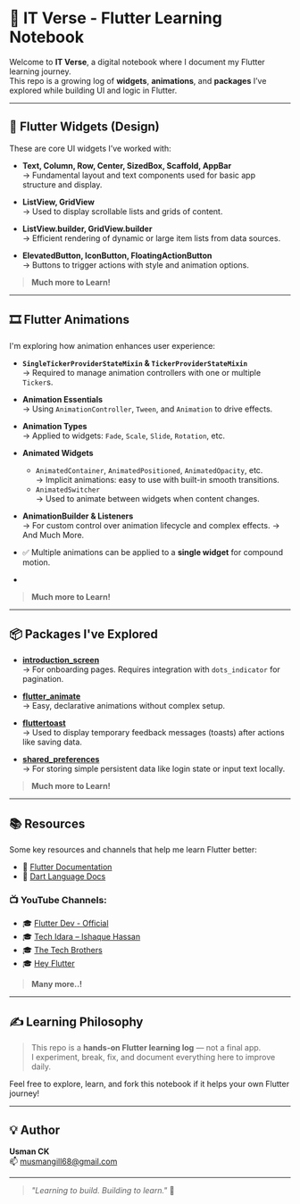 # 📝 IT Verse - Flutter Learning Notebook

Welcome to **IT Verse**, a digital notebook where I document my Flutter learning journey.  
This repo is a growing log of **widgets**, **animations**, and **packages** I’ve explored while building UI and logic in Flutter.

---

## 🎨 Flutter Widgets (Design)

These are core UI widgets I’ve worked with:

- **Text, Column, Row, Center, SizedBox, Scaffold, AppBar**  
  → Fundamental layout and text components used for basic app structure and display.

- **ListView, GridView**  
  → Used to display scrollable lists and grids of content.

- **ListView.builder, GridView.builder**  
  → Efficient rendering of dynamic or large item lists from data sources.

- **ElevatedButton, IconButton, FloatingActionButton**  
  → Buttons to trigger actions with style and animation options.
  
> **Much more to Learn!**
---

## 🎞️ Flutter Animations

I'm exploring how animation enhances user experience:

- **`SingleTickerProviderStateMixin` & `TickerProviderStateMixin`**  
  → Required to manage animation controllers with one or multiple `Ticker`s.

- **Animation Essentials**  
  → Using `AnimationController`, `Tween`, and `Animation` to drive effects.

- **Animation Types**  
  → Applied to widgets: `Fade`, `Scale`, `Slide`, `Rotation`, etc.

- **Animated Widgets**  
  - `AnimatedContainer`, `AnimatedPositioned`, `AnimatedOpacity`, etc.  
    → Implicit animations: easy to use with built-in smooth transitions.
  - `AnimatedSwitcher`  
    → Used to animate between widgets when content changes.

- **AnimationBuilder & Listeners**  
  → For custom control over animation lifecycle and complex effects.
→ And Much More.

- ✅ Multiple animations can be applied to a **single widget** for compound motion.
- 
> **Much more to Learn!**
---

## 📦 Packages I've Explored

- **[introduction_screen](https://pub.dev/packages/introduction_screen)**  
  → For onboarding pages. Requires integration with `dots_indicator` for pagination.

- **[flutter_animate](https://pub.dev/packages/flutter_animate)**  
  → Easy, declarative animations without complex setup.

- **[fluttertoast](https://pub.dev/packages/fluttertoast)**  
  → Used to display temporary feedback messages (toasts) after actions like saving data.

- **[shared_preferences](https://pub.dev/packages/shared_preferences)**  
  → For storing simple persistent data like login state or input text locally.

> **Much more to Learn!**

---

## 📚 Resources

Some key resources and channels that help me learn Flutter better:

- 🔗 [Flutter Documentation](https://docs.flutter.dev/)
- 🔗 [Dart Language Docs](https://dart.dev/guides)

### 📺 YouTube Channels:
- 🎓 [Flutter Dev - Official](https://www.youtube.com/@flutterdev)
- 🎓 [Tech Idara – Ishaque Hassan](https://www.youtube.com/@IshaqueHassan)
- 🎓 [The Tech Brothers](https://www.youtube.com/@thetechbrotherss)
- 🎓 [Hey Flutter](https://www.youtube.com/@HeyFlutter)

> **Many more..!**

---

## ✍️ Learning Philosophy

> This repo is a **hands-on Flutter learning log** — not a final app.  
I experiment, break, fix, and document everything here to improve daily.

Feel free to explore, learn, and fork this notebook if it helps your own Flutter journey!

---

## 💡 Author

**Usman CK**  
📫 [musmangill68@gmail.com](mailto:musmangill68@gmail.com)

---

> _"Learning to build. Building to learn."_ 🚀
